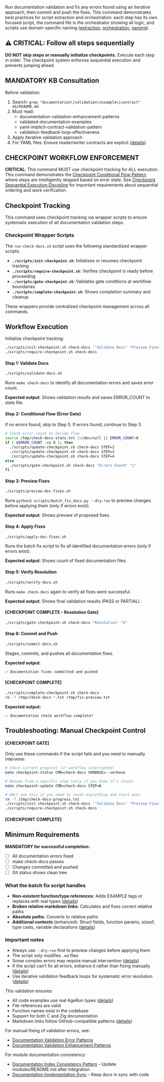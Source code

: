 Run documentation validation and fix any errors found using an iterative approach, then commit and push the fixes. This command demonstrates best practices for script extraction and orchestration: each step has its own focused script, the command file is the orchestrator showing all logic, and scripts use domain-specific naming ([extraction](../../../kb/command-helper-script-extraction-pattern.md), [orchestration](../../../kb/command-orchestrator-pattern.md), [naming](../../../kb/script-domain-naming-convention.md)).

## ⚠️ CRITICAL: Follow all steps sequentially

**DO NOT skip steps or manually initialize checkpoints.** Execute each step in order. The checkpoint system enforces sequential execution and prevents jumping ahead.

## MANDATORY KB Consultation

Before validation:
1. Search: `grep "documentation\|validation\|example\|contract" kb/README.md`
2. Must read:
   - documentation-validation-enhancement-patterns
   - validated-documentation-examples
   - yaml-implicit-contract-validation-pattern
   - validation-feedback-loop-effectiveness
3. Apply iterative validation approach
4. For YAML files: Ensure reader/writer contracts are explicit ([details](../../../kb/yaml-implicit-contract-validation-pattern.md))

## CHECKPOINT WORKFLOW ENFORCEMENT

**CRITICAL**: This command MUST use checkpoint tracking for ALL execution. This command demonstrates the [Checkpoint Conditional Flow Pattern](../../../kb/checkpoint-conditional-flow-pattern.md) where steps are intelligently skipped based on error state. See [Checkpoint Sequential Execution Discipline](../../../kb/checkpoint-sequential-execution-discipline.md) for important requirements about sequential ordering and work verification.

## Checkpoint Tracking

This command uses checkpoint tracking via wrapper scripts to ensure systematic execution of all documentation validation steps.

### Checkpoint Wrapper Scripts

The `run-check-docs.sh` script uses the following standardized wrapper scripts:

- **`./scripts/init-checkpoint.sh`**: Initializes or resumes checkpoint tracking
- **`./scripts/require-checkpoint.sh`**: Verifies checkpoint is ready before proceeding
- **`./scripts/gate-checkpoint.sh`**: Validates gate conditions at workflow boundaries
- **`./scripts/complete-checkpoint.sh`**: Shows completion summary and cleanup

These wrappers provide centralized checkpoint management across all commands.

## Workflow Execution

Initialize checkpoint tracking:

```bash
./scripts/init-checkpoint.sh check-docs '"Validate Docs" "Preview Fixes" "Apply Fixes" "Verify Resolution" "Commit and Push"'
./scripts/require-checkpoint.sh check-docs
```

#### Step 1: Validate Docs

```bash
./scripts/validate-docs.sh
```

Runs `make check-docs` to identify all documentation errors and saves error count.

**Expected output**: Shows validation results and saves ERROR_COUNT to stats file.

#### Step 2: Conditional Flow (Error Gate)

If no errors found, skip to Step 5. If errors found, continue to Step 3.

```bash
# Check error count to decide flow
source /tmp/check-docs-stats.txt 2>/dev/null || ERROR_COUNT=0
if [ $ERROR_COUNT -eq 0 ]; then
  ./scripts/update-checkpoint.sh check-docs STEP=2
  ./scripts/update-checkpoint.sh check-docs STEP=3
  ./scripts/update-checkpoint.sh check-docs STEP=4
else
  ./scripts/gate-checkpoint.sh check-docs "Errors Found" "1"
fi
```

#### Step 3: Preview Fixes

```bash
./scripts/preview-doc-fixes.sh
```

Runs `python3 scripts/batch_fix_docs.py --dry-run` to preview changes before applying them (only if errors exist).

**Expected output**: Shows preview of proposed fixes.

#### Step 4: Apply Fixes

```bash
./scripts/apply-doc-fixes.sh
```

Runs the batch fix script to fix all identified documentation errors (only if errors exist).

**Expected output**: Shows count of fixed documentation files.

#### Step 5: Verify Resolution

```bash
./scripts/verify-docs.sh
```

Runs `make check-docs` again to verify all fixes were successful.

**Expected output**: Shows final validation results (PASS or PARTIAL).

#### [CHECKPOINT COMPLETE - Resolution Gate]

```bash
./scripts/gate-checkpoint.sh check-docs "Resolution" "4"
```

#### Step 6: Commit and Push

```bash
./scripts/commit-docs.sh
```

Stages, commits, and pushes all documentation fixes.

**Expected output**:
```
✅ Documentation fixes committed and pushed
```

#### [CHECKPOINT COMPLETE]

```bash
./scripts/complete-checkpoint.sh check-docs
rm -f /tmp/check-docs-*.txt /tmp/fix-preview.txt
```

**Expected output:**
```
✅ Documentation check workflow complete!
```

## Troubleshooting: Manual Checkpoint Control

#### [CHECKPOINT GATE]

Only use these commands if the script fails and you need to manually intervene:

```bash
# Check current progress (if workflow interrupted)
make checkpoint-status CMD=check-docs VERBOSE=--verbose

# Resume from a specific step (only if you know it's stuck)
make checkpoint-update CMD=check-docs STEP=N

# ONLY use this if you need to reset everything and start over
rm -f /tmp/check-docs-progress.txt
./scripts/init-checkpoint.sh check-docs '"Validate Docs" "Preview Fixes" "Apply Fixes" "Verify Resolution" "Commit and Push"'
./scripts/require-checkpoint.sh check-docs
```

#### [CHECKPOINT COMPLETE]

## Minimum Requirements

**MANDATORY for successful completion:**
- [ ] All documentation errors fixed
- [ ] make check-docs passes
- [ ] Changes committed and pushed
- [ ] Git status shows clean tree

### What the batch fix script handles
- **Non-existent function/type references**: Adds EXAMPLE tags or replaces with real types ([details](../../../kb/documentation-placeholder-validation-pattern.md))
- **Broken relative markdown links**: Calculates and fixes correct relative paths
- **Absolute paths**: Converts to relative paths
- **Additional contexts** (enhanced): Struct fields, function params, sizeof, type casts, variable declarations ([details](../../../kb/batch-documentation-fix-enhancement.md))

### Important notes
- Always use `--dry-run` first to preview changes before applying them
- The script only modifies `.md` files
- Some complex errors may require manual intervention ([details](../../../kb/documentation-error-type-classification.md))
- If the script can't fix all errors, enhance it rather than fixing manually ([details](../../../kb/script-enhancement-over-one-off.md))
- Use iterative validation feedback loops for systematic error resolution ([details](../../../kb/validation-feedback-loop-effectiveness.md))

This validation ensures:
- All code examples use real AgeRun types ([details](../../../kb/validated-documentation-examples.md))
- File references are valid
- Function names exist in the codebase
- Support for both C and Zig documentation
- Markdown links follow GitHub-compatible patterns ([details](../../../kb/markdown-link-resolution-patterns.md))

For manual fixing of validation errors, see:
- [Documentation Validation Error Patterns](../../../kb/documentation-validation-error-patterns.md)
- [Documentation Validation Enhancement Patterns](../../../kb/documentation-validation-enhancement-patterns.md)

For module documentation consistency:
- [Documentation Index Consistency Pattern](../../../kb/documentation-index-consistency-pattern.md) - Update modules/README.md after integration
- [Documentation Implementation Sync](../../../kb/documentation-implementation-sync.md) - Keep docs in sync with code